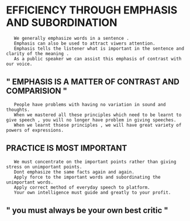 # EFFICIENCY THROUGH EMPHASIS AND SUBORDINATION
       We generally emphasize words in a sentence .
       Emphasis can also be used to attract viwers attention.
       Emphasis tells the listener what is important in the sentence and clarity of the meaning .
       As a public speaker we can assist this emphasis of contrast with our voice.
##  " EMPHASIS IS A MATTER OF CONTRAST AND COMPARISION "
       People have problems with having no variation in sound and thoughts.
       When we mastered all these principles which need to be learnt to give speech , you will no longer have problem in giving speeches.
       When we learnt thsese principles , we will have great variety of powers of expressions.
## PRACTICE IS MOST IMPORTANT
       We must concentrate on the important points rather than giving stress on unimportant points.
       Dont emphasize the same facts again and again.
       Apply force to the important words and subordinating the unimportant words.
       Apply correct method of everyday speech to platform.
       Your own intelligence must guide and greatly to your profit.
## " you must always be your own best critic "
       
       
